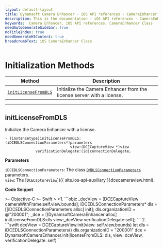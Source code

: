 ```yaml
---
layout: default-layout
title: Dynamsoft Camera Enhancer - iOS API references - CameraEnhancer Class
description: This is the documentation - iOS API references - CameraEnhancer Class page of Dynamsoft Camera Enhancer.
keywords:  Camera Enhancer, iOS API references, CameraEnhancer Class
needAutoGenerateSidebar: true
noTitleIndex: true
needGenerateH3Content: true
breadcrumbText: iOS CameraEnhancer Class
---
```


# Initialization Methods

| Method | Description |
| ------ | ----------- |
| [`initLicenseFromDLS`](#initLicensefromdls) | Initialize the Camera Enhancer from the license server with a license. |

---

## initLicenseFromDLS

Initialize the Camera Enhancer with a license.

```objc
- (instancetype)initLicenseFromDLS:(iDCEDLSConnectionParameters*)parameters
                              view:(DCECaptureView *)view
              verificationDelegate:(id)connectionDelegate;
```

**Parameters**

`iDCEDLSConnectionParameters`: The class [`DMDLSConnectionParameters`]({{site.android-api-auxiliary}}dlsconnection.html) parameters.  
`view`: The [`DCECaptureView`]({{ site.ios-api-auxiliary }}dcecameraview.html).

**Code Snippet**

<div class="sample-code-prefix"></div>
>- Objective-C
>- Swift
>
>1. 
```objc
_decView = [DCECaptureView cameraWithFrame:self.view.bounds];
iDCEDLSConnectionParameters* dls = [[iDCEDLSConnectionParameters alloc] init];
dls.organizationID = @"200001";
_dce = [[DynamsoftCameraEnhancer alloc] initLicenseFromDLS:dls view:_dceView verificationDelegate:self];
```
2. 
```swift
dceView = DCECaptureView.init(view: self.view.bounds)
let dls = iDCEDLSConnectionParameters()
dls.organizationID = "200001"
dce = DynamsoftCameraEnhancer.init(licenseFromDLS: dls, view: dceView, verificationDelegate: self)
```
